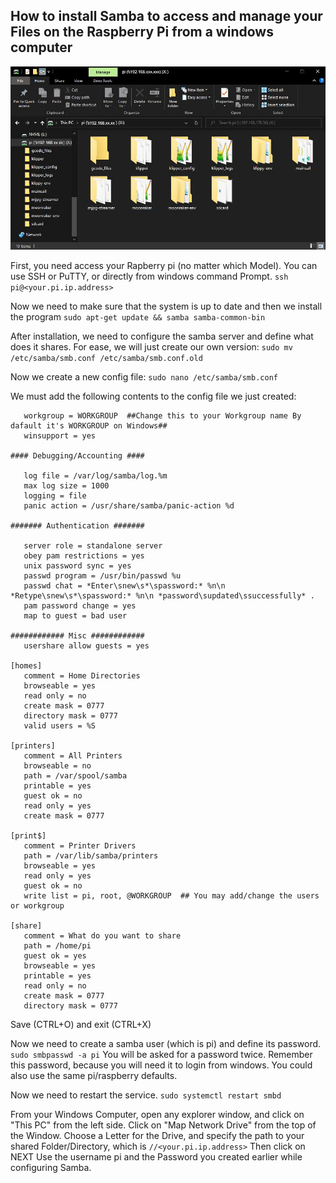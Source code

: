 ## How to install Samba to access and manage your Files on the Raspberry Pi from a windows computer

![alt text](https://github.com/kanawati975/Voron_Switchwire/blob/main/Images/smb.JPG)






First, you need access your Rapberry pi (no matter which Model).
You can use SSH or PuTTY, or directly from windows command Prompt.
`ssh pi@<your.pi.ip.address>`

Now we need to make sure that the system is up to date and then we install the program
`sudo apt-get update && samba samba-common-bin`

After installation, we need to configure the samba server and define what does it shares.
For ease, we will just create our own version:
```sudo mv /etc/samba/smb.conf /etc/samba/smb.conf.old```

Now we create a new config file:
```sudo nano /etc/samba/smb.conf```

We must add the following contents to the config file we just created:
```[global]
   workgroup = WORKGROUP  ##Change this to your Workgroup name By dafault it's WORKGROUP on Windows##
   winsupport = yes

#### Debugging/Accounting ####

   log file = /var/log/samba/log.%m
   max log size = 1000
   logging = file
   panic action = /usr/share/samba/panic-action %d

####### Authentication #######

   server role = standalone server
   obey pam restrictions = yes
   unix password sync = yes
   passwd program = /usr/bin/passwd %u
   passwd chat = *Enter\snew\s*\spassword:* %n\n *Retype\snew\s*\spassword:* %n\n *password\supdated\ssuccessfully* .
   pam password change = yes
   map to guest = bad user

############ Misc ############
   usershare allow guests = yes

[homes]
   comment = Home Directories
   browseable = yes
   read only = no
   create mask = 0777
   directory mask = 0777
   valid users = %S

[printers]
   comment = All Printers
   browseable = no
   path = /var/spool/samba
   printable = yes
   guest ok = no
   read only = yes
   create mask = 0777

[print$]
   comment = Printer Drivers
   path = /var/lib/samba/printers
   browseable = yes
   read only = yes
   guest ok = no
   write list = pi, root, @WORKGROUP  ## You may add/change the users or workgroup

[share]
   comment = What do you want to share
   path = /home/pi
   guest ok = yes
   browseable = yes
   printable = yes
   read only = no
   create mask = 0777
   directory mask = 0777
   ```
Save (CTRL+O) and exit (CTRL+X)

Now we need to create a samba user (which is pi) and define its password.
```sudo smbpasswd -a pi```
You will be asked for a password twice. 
Remember this password, because you will need it to login from windows.
You could also use the same pi/raspberry defaults.

Now we need to restart the service.
```sudo systemctl restart smbd```

From your Windows Computer, open any explorer window, and click on "This PC" from the left side.
Click on "Map Network Drive" from the top of the Window.
Choose a Letter for the Drive, and specify the path to your shared Folder/Directory, which is `//<your.pi.ip.address>` Then click on NEXT
Use the username pi and the Password you created earlier while configuring Samba.
